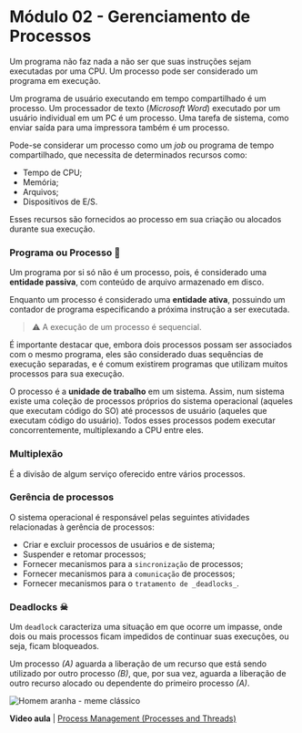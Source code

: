 # Módulo 02 - Gerenciamento de Processos

Um programa não faz nada a não ser que suas instruções sejam executadas por uma CPU.
Um processo pode ser considerado um programa em execução.

Um programa de usuário executando em tempo compartilhado é um processo. Um processador de texto (_Microsoft Word_) executado por um usuário individual em um PC é um processo. Uma tarefa de sistema, como enviar saída para uma impressora também é um processo.

Pode-se considerar um processo como um _job_ ou programa de tempo compartilhado, que necessita de determinados recursos como:

- Tempo de CPU;
- Memória;
- Arquivos;
- Dispositivos de E/S.

Esses recursos são fornecidos ao processo em sua criação ou alocados durante sua execução.

### Programa ou Processo 🤺

Um programa por si só não é um processo, pois, é considerado uma **entidade passiva**,
com conteúdo de arquivo armazenado em disco.

Enquanto um processo é considerado uma **entidade ativa**, possuindo um contador de programa especificando a próxima instrução a ser executada.

> ⚠ A execução de um processo é sequencial.

É importante destacar que, embora dois processos possam ser associados com o mesmo programa, eles são considerado duas sequências de execução separadas, e é comum existirem programas que utilizam muitos processos para sua execução.

O processo é a **unidade de trabalho** em um sistema. Assim, num sistema existe uma coleção de processos próprios do sistema operacional (aqueles que executam código do SO) até processos de usuário (aqueles que executam código do usuário). Todos esses processos podem executar concorrentemente, multiplexando a CPU entre eles.

### Multiplexão

É a divisão de algum serviço oferecido entre vários processos.

### Gerência de processos

O sistema operacional é responsável pelas seguintes atividades relacionadas à gerência de processos:

- Criar e excluir processos de usuários e de sistema;
- Suspender e retomar processos;
- Fornecer mecanismos para a `sincronização` de processos;
- Fornecer mecanismos para a `comunicação` de processos;
- Fornecer mecanismos para o `tratamento de _deadlocks_`.

### Deadlocks ☠

Um `deadlock` caracteriza uma situação em que ocorre um impasse, onde dois ou mais processos ficam impedidos de continuar suas execuções, ou seja, ficam bloqueados.

Um processo _(A)_ aguarda a liberação de um recurso que está sendo utilizado por outro processo _(B)_, que, por sua vez, aguarda a liberação de outro recurso alocado ou dependente do primeiro processo _(A)_.

![Homem aranha -  meme clássico](https://cdn.dicionariopopular.com/imagens/homem-aranha-meme-apontando-1-0.jpg)

**Video aula** | [Process Management (Processes and Threads)](https://www.youtube.com/watch?v=OrM7nZcxXZU)
